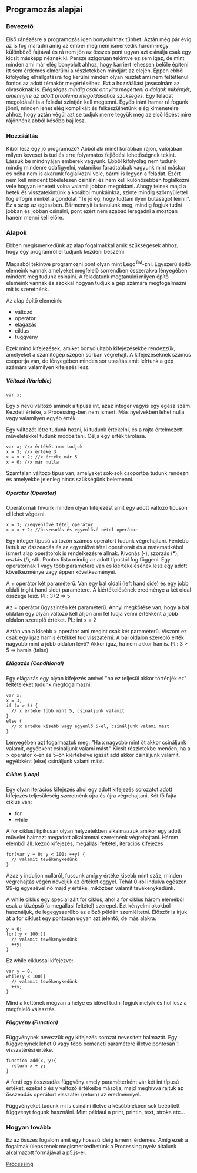 ## Programozás alapjai

### Bevezető

Első ránézésre a programozás igen bonyolultnak tűnhet. Aztán még pár évig az is
fog maradni amíg az ember meg nem ismerkedik három-négy különböző fajtával és rá
nem jön az összes pont ugyan azt csinálja csak egy kicsit másképp néznek ki.
Persze szigorúan tekintve ez sem igaz, de mint minden ami már elég bonyolult ahhoz,
hogy karriert lehessen belőle építeni itt sem érdemes elmerülni a részletekben
mindjárt az elején. Éppen ebből kifolyólag elhallgatásra fog kerülni minden olyan
részlet ami nem feltétlenül fontos az adott témakör megértéséhez. Ezt a hozzáállást
javasolnám az olvasóknak is. *Elégséges mindig csak annyira megérteni a dolgok mikéntjét,
amennyire az adott probléma megoldásához szükséges.* Egy feladat megoldását is a feladat
szintjén kell megtenni. Egyéb iránt hamar rá fogunk jönni, minden lehet elég komplikált
és felkészülhetünk elég kimenetelre ahhoz, hogy aztán végül azt se tudjuk merre tegyük
meg az első lépést mire rájönnénk abból később baj lesz.

### Hozzáállás

Kiből lesz egy jó programozó? Abból aki minél korábban rájön, valójában
milyen keveset is tud és erre folyamatos fejlődési lehetőségnek tekint. Lássuk be
mindnyájan emberek vagyunk. Ebből kifolyólag nem tudunk
mindig mindenre odafigyelni, valamikor fáradtabbak vagyunk mint máskor és néha nem
is akarunk foglalkozni vele, bármi is legyen a feladat. Ezért nem kell mindent tökéletesen
csinálni és nem kell különösebben foglalkozni vele hogyan lehetett volna valamit jobban
megoldani. Ahogy telnek majd a hetek és visszatekintünk a korábbi munkáinkra, szinte
mindig szörnyülettel fog elfogni minket a gondolat "Te jó ég, hogy tudtam ilyen butaságot
leírni!". Ez a szép az egészben. Bármennyit is tanulunk meg, mindig fogjuk tudni
jobban és jobban csinálni, pont ezért nem szabad leragadni a mostban hanem menni kell előre.

### Alapok

Ebben megismerkedünk az alap fogalmakkal amik szükségesek ahhoz, hogy egy programról
el tudjunk kezdeni beszélni.

Magasból tekintve programozni pont olyan mint Lego<sup>TM</sup>-zni. Egyszerű építő elemeink
vannak amelyeket megfelelő sorrendben összerakva lényegében mindent meg tudunk csinálni.
A feladatunk megtanulni milyen építő elemeink vannak és azokkal hogyan tudjuk a gép számára
megfogalmazni mit is szeretnénk.

Az alap építő elemeink:
- változó
- operátor
- elágazás
- ciklus
- függvény

Ezek mind kifejezések, amiket bonyolultabb kifejezésekbe rendezzük, amelyeket a számítógép szépen
sorban végrehajt. A kifejezéseknek számos csoportja van, de lényegében minden sor utasítás
amit leírtunk a gép számára valamilyen kifejezés lesz.

##### Változó (Variable)
```p5js
var x;
```
Egy x nevű változó aminek a típusa int, azaz integer vagyis egy egész szám.
Kezdeti értéke, a Processing-ben nem ismert. Más nyelvekben lehet nulla vagy valamilyen
egyéb érték.

Egy változót létre tudunk hozni, ki tudunk értékelni, és a rajta értelmezett műveletekkel
tudunk módosítani. Célja egy érték tárolása.
```p5js
var x; //x értékét nem tudjuk
x = 3; //x értéke 3
x = x + 2; //x értéke már 5
x = 0; //x már nulla
```

Számtalan változó típus van, amelyeket sok-sok csoportba tudunk rendezni és amelyekbe
jelenleg nincs szükségünk belemenni.

##### Operátor (Operator)
Operátornak hívunk minden olyan kifejezést amit egy adott változó típuson el lehet végezni.
```p5js
x = 3; //egyenlővé tétel operátor
x = x + 2; //összeadás és egyenlővé tétel operátor
```

Egy integer típusú változón számos operátort tudunk végrehajtani. Fentebb láttuk az összeadás
és az egyenlővé tétel operátorait és a matematikából ismert alap operátorok is rendelkezésre
állnak. Kivonás (-), szorzás (\*), osztás (/), stb. Pontos lista mindig az adott típustól fog függeni.
Egy operátornak 1 vagy több paramétere van és kiértékelésének lesz egy adott következménye vagy éppen
következményei.

A + operátor két paraméterű. Van egy bal oldali (left hand side) és egy jobb oldali (right hand side)
paramétere. A kiértékelésének eredménye a két oldal összege lesz. Pl.: 3+2 => 5

Az = operátor úgyszintén két paraméterű. Annyi megkötése van, hogy a bal oldalán egy olyan változó
kell álljon ami fel tudja venni értékként a jobb oldalon szereplő értéket. Pl.: int x = 2

Aztán van a kisebb > operátor ami megint csak két paraméterű. Viszont ez csak egy igaz hamis
értékkel tud visszatérni. A bal oldalon szereplő érték nagyobb mint a jobb oldalon lévő? Akkor igaz, ha
nem akkor hamis. Pl.: 3 > 5 => hamis (false)

##### Elágazás (Conditional)
Egy elágazás egy olyan kifejezés amivel "ha ez teljesül akkor történjék ez" feltételeket
tudunk megfogalmazni.

```p5js
var x;
x = 3;
if (x > 5) {
  // x értéke több mint 5, csináljunk valamit
}
else {
  // x értéke kisebb vagy egyenlő 5-el, csináljunk valami mást
}
```
Lényegében azt fogalmaztuk meg: "Ha x nagyobb mint öt akkor csináljunk valamit,
egyébként csináljunk valami mást."
Kicsit részletekbe menően, ha a > operátor x-en és 5-ön kiértékelve igazat add akkor
csináljunk valamit, egyébként (else) csináljunk valami mást.

##### Ciklus (Loop)
Egy olyan iterációs kifejezés ahol egy adott kifejezés sorozatot adott kifejezés teljesüléséig
szeretnénk újra és újra végrehajtani.
Két fő fajta ciklus van:
- for
- while

A for ciklust tipikusan olyan helyzetekben alkalmazzuk amikor egy adott művelet
halmazt megadott alkalommal szeretnénk végrehajtani.
Három elemből áll: kezdő kifejezés, megállási feltétel, iterációs kifejezés
```p5js
for(var y = 0; y < 100; ++y) {
  // valamit tevékenykedünk
}
```
Azaz y induljon nulláról, fussunk amíg y értéke kisebb mint száz, minden végrehajtás
végén növeljük az értékét eggyel. Tehát 0-ról indulva egészen 99-ig egyesével nő majd
y értéke, miközben valamit tevékenykedünk.

A while ciklus egy specializált for ciklus, ahol a for ciklus három eleméből csak a középső
(a megállási feltétel) szerepel. Ezt kényelmi okokból használjuk, de legegyszerűbb az előző
példán szemléltetni. Először is írjuk át a for ciklust egy pontosan ugyan azt jelentő, de más
alakra:
```p5js
y = 0;
for(;y < 100;){
  // valamit tevékenykedünk
  ++y;
}
```
Ez while ciklussal kifejezve:
```p5js
var y = 0;
while(y < 100){
  // valamit tevékenykedünk
  ++y;
}
```

Mind a kettőnek megvan a helye és idővel tudni fogjuk melyik és hol lesz a megfelelő választás.

##### Függvény (Function)

Függvénynek nevezzük egy kifejezés sorozat nevesített halmazát. Egy függvénynek lehet 0 vagy több
bemeneti paramétere illetve pontosan 1 visszatérési értéke.
```p5js
function add(x, y){
  return x + y;
}
```
A fenti egy összeadás függvény amely paraméterként vár két int típusú értéket, ezeket x és y
változó értékeibe másolja, majd meghívva rajtuk az összeadás operátort visszatér (return)
az eredménnyel.

Függvényeket tudunk mi is csinálni illetve a későbbiekben sok beépített függvényt
fogunk használni. Mint például a print, println, text, stroke etc...

### Hogyan tovább
Ez az összes fogalom amit egy hosszú ideig ismerni érdemes.
Amíg ezek a fogalmak ülepszenek megismerkedhetünk a Processing nyelv általunk
alkalmazott formájával a p5.js-el.

[Processing](2_processing.md)
